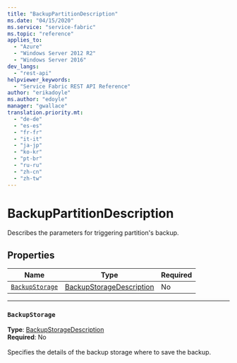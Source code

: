 ```yaml
---
title: "BackupPartitionDescription"
ms.date: "04/15/2020"
ms.service: "service-fabric"
ms.topic: "reference"
applies_to: 
  - "Azure"
  - "Windows Server 2012 R2"
  - "Windows Server 2016"
dev_langs: 
  - "rest-api"
helpviewer_keywords: 
  - "Service Fabric REST API Reference"
author: "erikadoyle"
ms.author: "edoyle"
manager: "gwallace"
translation.priority.mt: 
  - "de-de"
  - "es-es"
  - "fr-fr"
  - "it-it"
  - "ja-jp"
  - "ko-kr"
  - "pt-br"
  - "ru-ru"
  - "zh-cn"
  - "zh-tw"
---
```

# BackupPartitionDescription

Describes the parameters for triggering partition's backup.

## Properties
| Name | Type | Required |
| --- | --- | --- |
| [`BackupStorage`](#backupstorage) | [BackupStorageDescription](sfclient-model-backupstoragedescription.md) | No |

____
### `BackupStorage`
__Type__: [BackupStorageDescription](sfclient-model-backupstoragedescription.md) <br/>
__Required__: No<br/>
<br/>
Specifies the details of the backup storage where to save the backup.
